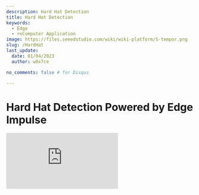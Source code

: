 ```yaml
---
description: Hard Hat Detection
title: Hard Hat Detection
keywords:
  - Edge
  - reComputer Application
image: https://files.seeedstudio.com/wiki/wiki-platform/S-tempor.png
slug: /HardHat
last_update:
  date: 01/04/2023
  author: w0x7ce

no_comments: false # for Disqus

---
```


# Hard Hat Detection Powered by Edge Impulse

<iframe width={560} height={315} src="https://www.youtube.com/embed/e5pZdJhoeqM" title="YouTube video player" frameBorder={0} allow="accelerometer; autoplay; clipboard-write; encrypted-media; gyroscope; picture-in-picture" allowFullScreen />

## Introduction

In working environments such as industrial or construction sites, a hard hat is required and essential for people protecting their heads from injury due to falling objects, impact with other objects, debris, rain and electric shock. It improves safety but sometimes people underestimate its significance both individually and industrially. Thereby a video-based monitor to detect hard hats can be an optimized solution for this safety problem.

Hence, credit to Louis Moreau and Mihajlo Raljic, we provide this fundamental project that we are going to train an embedded Machine Learning model to detect hard hat and deploy it to the **Jetson Nano**. The **Jetson NX** and the **Jetson AGX** are both supported.

<div align="center"><img width="auto" src="https://files.seeedstudio.com/wiki/2.23jetsonedge/jetsonedge.png" /></div>

## Getting started

Edge Impulse enables developers to create the next generation of intelligent device solutions with embedded Machine Learning. Machine Learning at the very edge will enable valuable use of the 99% of sensor data that is discarded today due to cost, bandwidth or power constraints. Here we are going to apply Edge Impulse to train an embedded Machine Learning model.

### Hardware

**Hardware Required**

In this project the required devices are shown as below:

- NVIDIA Jetson Nano or [NVIDIA Xavier NX](https://www.seeedstudio.com/Jetson-SUB-Mini-PC-Blue-p-5212.html) or [NVIDIA Xavier AGX](https://www.seeedstudio.com/Jetson-Xavier-AGX-H01-Kit-p-5283.html)
- PC
- USB-cable camera
- HDMI-display screen

**Hardware Setup**

Both PC and NVIDIA Jetson Nano should be powered on and connected to the internet. The NVIDIA Jetson Nano is recommended to be set up as a PC.

<div align="center"><img width={650} src="https://files.seeedstudio.com/wiki/2.23jetsonedge/Jetsongsa.jpg" /></div>

### Software

- [Edge Impusle](https://www.edgeimpulse.com)
- [Ubuntu System](https://www.linux.org/pages/download/) for NVIDIA Jetson Nano

Here we are going to train an embedded Machine Learning model to detect hard hat. There are several ways to contribute it.

### Preparation

Before we start our project, there are some prepration works that need to do first.

- **Step 1**. Open the [Edge Impulse website](https://studio.edgeimpulse.com/login?next=%2Fstudio%2Fselect-project%3Fautoredirect%3D1), and register an account.

<div align="center"><img width={300} src="https://files.seeedstudio.com/wiki/2.23jetsonedge/jetsongs.png" /></div>

- **Step 2**. Click "Create new project" and type the name of the project.

<div align="center"><img width={300} src="https://files.seeedstudio.com/wiki/Alots/Alots2.png" /></div>

Here we type "Hard hat detection".

<div align="center"><img width={500} src="https://files.seeedstudio.com/wiki/2.23jetsonedge/jetsongs1.png" /></div>

- **Step 3**. We are going to train a embedded ML model to detect Hard Hat, thus at here the option "image" should be selected.

<div align="center"><img width={600} src="https://files.seeedstudio.com/wiki/2.23jetsonedge/jetsongs2.png" /></div>

- **Step 4**. Set up the configuration as "Classify multiple objects (object detection)".

<div align="center"><img width={600} src="https://files.seeedstudio.com/wiki/2.23jetsonedge/jetsongs3.png" /></div>

Now we can get started with the project.

<div align="center"><img width={600} src="https://files.seeedstudio.com/wiki/2.23jetsonedge/jetsongs4.png" /></div>

## Hard Hat Detection ML Model Training

### ML Model Training based on Input Public Datasets

Edge Impulse has provided several ways to collect data. First we are going to upload the pubilc data to the website and try to develop an enbedded Machine Learning.

- **Step 1**. Select the "Data acauistion" page on the left column and collect data.

<div align="center"><img width={800} src="https://files.seeedstudio.com/wiki/2.23jetsonedge/jetsonup.png" /></div>

- **Step 2**. Chose and download the datasets from the [Flickr-Faces-HQ Dataset Github](https://github.com/NVlabs/ffhq-dataset).

<div align="center"><img width={600} src="https://files.seeedstudio.com/wiki/2.23jetsonedge/jetsonup1.png" /></div>

Click "upload data" button on the "Data acquisition" page and upload the downloaded datasets.

<div align="center"><img width={800} src="https://files.seeedstudio.com/wiki/2.23jetsonedge/jetsonup2.png" /></div>

It is optional to upload existing data to the project in the Data Acquisition Format (CBOR, JSON, CSV), as WAV, JPG or PNG files.

<div align="center"><img width={800} src="https://files.seeedstudio.com/wiki/2.23jetsonedge/jetsongs2b.png" /></div>

- **Step 3**. Once uploaded, the collected data are is fullfilled with labeled images. Continue by clicking "Impulse desigh" on the left of the page.

<div align="center"><img width={800} src="https://files.seeedstudio.com/wiki/2.23jetsonedge/jetsonup3.png" /></div>

- **Step 4**. Chose the suitable the processing image blcok and the image learnning block and save the impulse.

<div align="center"><img width={800} src="https://files.seeedstudio.com/wiki/2.23jetsonedge/jetsonup5.png" /></div>

- **Step 5**. Click "image" on the left of the page.

<div align="center"><img width={800} src="https://files.seeedstudio.com/wiki/2.23jetsonedge/jetsonup6.png" /></div>

Configure as "GRB" and click "Save Parameters", the page will turn to the "Generate features" site automatically.

<div align="center"><img width={800} src="https://files.seeedstudio.com/wiki/2.23jetsonedge/jetsonup7a.png" /></div>

We then are able to generate the features.

<div align="center"><img width={800} src="https://files.seeedstudio.com/wiki/2.23jetsonedge/jetsonup8a.png" /></div>

- **Step 6**. When the "Job completed" is shown up, click the "Object detection" on the left of the page.

<div align="center"><img width={800} src="https://files.seeedstudio.com/wiki/2.23jetsonedge/jetsonup9.png" /></div>

Click "start training" and let Edge Impulse train a model based on the generated features.

<div align="center"><img width={800} src="https://files.seeedstudio.com/wiki/2.23jetsonedge/jetsonup10.png" /></div>

- **Step 7**. Once the "job done" is shown up, click "Model testing" to check how the model works.

<div align="center"><img width={800} src="https://files.seeedstudio.com/wiki/2.23jetsonedge/jetsonup11.png" /></div>

### ML Model Training based on Custimized PC Camera Datasets

Edge Impulse has provided several ways to collect data. Here we are going to customized our own images and upload them to the website by capturing the pictures through the PC camera.

- **Step 1**. Stay on the "Dashboard" page and then click "LET'S COLLECT SOME DATA".

<div align="center"><img width={800} src="https://files.seeedstudio.com/wiki/2.23jetsonedge/jetsonpc.png" /></div>

There are multiply options that we can chose to collect data, here we are using our computer to proceed.

<div align="center"><img width={500} src="https://files.seeedstudio.com/wiki/2.23jetsonedge/jetsonpc1.png" /></div>

- **Step 2**. After a while, the page will show that it has been connected to the computer. Click "Collecting images?" and then "Give access to the camera".

<div align="center"><img width={300} src="https://files.seeedstudio.com/wiki/2.23jetsonedge/jetsonpc2.png" /></div>

- **Step 3**. Click "Capture" to take the picture of yourself or the others. The image data need to be labeled as "Hard Hat" and "Head" in the section. To quickly label the picture, it is highly recommended to finish one category data acquisition before moving on to the next, i.e. it is recommended to finish capturing the pictures of "Hard Hat" and then move on to capturing the pictures of "Head".

<div align="center"><img width={300} src="https://files.seeedstudio.com/wiki/2.23jetsonedge/jetsonpc3a.png" /></div>

The captured pictures will be stored in the "Data acquistion" automatically. For better performance to the training model, it is highly recommended to collect as much pictures as possible and collect the same amount of the data in differnt catagories.

<div align="center"><img width={800} src="https://files.seeedstudio.com/wiki/2.23jetsonedge/jetsonpc4.png" /></div>

- **Step 4**. Click "Labeling queue" to label the data by circling the head with a saquare on the picture.

<div align="center"><img width={800} src="https://files.seeedstudio.com/wiki/2.23jetsonedge/jetsonpc5.png" /></div>

Use your mouse to drag a box around an object to add a label. Then click Save labels to advance to the next item.

<div align="center"><img width={300} src="https://files.seeedstudio.com/wiki/2.23jetsonedge/jetsonpc6.png" /></div>

Set the labels as "Head" and "Hard Hat" and fill the dialog. Please make sure the saquare frames the area of people's head.

<div align="center"><img width={300} src="https://files.seeedstudio.com/wiki/2.23jetsonedge/jetsonpc7.png" /></div>

- **Step 5**. When the data have been labeled, click "Save labels" move to the "Impulse design"

<div align="center"><img width={800} src="https://files.seeedstudio.com/wiki/2.23jetsonedge/jetsonpc8a.png" /></div>

- **Step 6**. Chose the suitable the processing image blcok and the image learnning block and save the impulse.

<div align="center"><img width={800} src="https://files.seeedstudio.com/wiki/2.23jetsonedge/jetsonup5.png" /></div>

- **Step 7**. Click "image" on the left of the page.

<div align="center"><img width={800} src="https://files.seeedstudio.com/wiki/2.23jetsonedge/jetsonup6.png" /></div>

Configure as "GRB" and click "Save Parameters", the page will turn to the "Generate features" site automatically.

<div align="center"><img width={800} src="https://files.seeedstudio.com/wiki/2.23jetsonedge/jetsonup7a.png" /></div>

We then are able to generate the features.

<div align="center"><img width={800} src="https://files.seeedstudio.com/wiki/2.23jetsonedge/jetsonup8a.png" /></div>

- **Step 8**. When the "Job completed" is shown up, click the "Object detection" on the left of the page.

<div align="center"><img width={800} src="https://files.seeedstudio.com/wiki/2.23jetsonedge/jetsonup9.png" /></div>

Click "start training" and let Edge Impulse train a model based on the generated features.

<div align="center"><img width={800} src="https://files.seeedstudio.com/wiki/2.23jetsonedge/jetsonup10.png" /></div>

- **Step 9**. Once the "job done" is shown up, click "Model testing" to check how the model works.

<div align="center"><img width={800} src="https://files.seeedstudio.com/wiki/2.23jetsonedge/jetsonup11.png" /></div>

### ML Model Training based on Custimized NAVDIA Jetson Camera Datasets

Edge Impulse has provided several ways to collect data. Here we are going to customized our own images and upload them to the website by capturing the pictures through the camera connected with the Nivdia Jetson Nano.

- **Step 1**. According to the hardware, set up [NVIDIA Jetson Nano Developer Kit](https://developer.nvidia.com/embedded/learn/get-started-jetson-nano-devkit#write) or [NVIDIA Jetson Nano 2GB Developer Kit](https://developer.nvidia.com/embedded/learn/get-started-jetson-nano-2gb-devkit#write) for the connection of external monitor and keyboard. Connect with Jetson Nano a screen display.

<div align="center"><img width={800} src="https://files.seeedstudio.com/wiki/2.23jetsonedge/Jetsonnano.png" /></div>

- **Step 2**. Ensure your Jetson Nano is connected to the internet and set up the device in Edge Impulse.

You can check your network with following commands:

```cpp
ping -c 3 www.google.com
```

If the network is working fine, the result should be like:

```cpp
3 packets transmitted, 3 received, 0% packet loss, time 2003ms
```

The setup starts to be runned with the command below:

```cpp
edge-impulse-linux
```

Then the website will request the Edge Impulse account.

<div align="center"><img width={500} src="https://files.seeedstudio.com/wiki/2.23jetsonedge/jetsonnanoa.png" /></div>

The contents shown like belowing means the connnection is complete. All the projects we save at the Edge Impulse are selectable.

<div align="center"><img width={500} src="https://files.seeedstudio.com/wiki/2.23jetsonedge/jetsonnano1a.png" /></div>

We are capturing the photos, so here we need to select our USB-Camera to apply in the website.

<div align="center"><img width={500} src="https://files.seeedstudio.com/wiki/2.23jetsonedge/jetsonnano2a.png" /></div>

Name the device we wanted to connect to the website

<div align="center"><img width={500} src="https://files.seeedstudio.com/wiki/2.23jetsonedge/jetsonnano3a.png" /></div>

It is clearly seen that Device Jetson Nano is now connected to the project.

<div align="center"><img width={500} src="https://files.seeedstudio.com/wiki/2.23jetsonedge/jetsonnano4a.png" /></div>

- **Step 3**. Move back to the Edge Impulse page and select the "Devices" column. The connected Jetson Nano is shown as below:

<div align="center"><img width={800} src="https://files.seeedstudio.com/wiki/2.23jetsonedge/jetsonnano5.png" /></div>

- **Step 4**. Select the device we connect to the Edge Impulse and move to the "Data acquisation" page. Click "Capture" to take the picture of yourself or the others. The image data need to be labeled as "Hard Hat" and "Head" in the section. To quickly label the picture, it is highly recommended to finish one category data acquisition before moving on to the next, i.e. it is recommended to finish capturing the pictures of "Hard Hat" and then move on to capturing the pictures of "Head".

<div align="center"><img width={800} src="https://files.seeedstudio.com/wiki/2.23jetsonedge/jetsonpc4.png" /></div>

The captured pictures will be stored in the "Data acquistion" automatically. For better performance to the training model, it is highly recommended to collect as much pictures as possible and collect the same amount of the data in differnt catagories.

- **Step 5**. When the data have been done collecting, move to the "Impulse design"

- **Step 6**. Chose the suitable the processing image blcok and the image learnning block and save the impulse.

<div align="center"><img width={800} src="https://files.seeedstudio.com/wiki/2.23jetsonedge/jetsonup5.png" /></div>

- **Step 7**. Click "image" on the left of the page.

<div align="center"><img width={800} src="https://files.seeedstudio.com/wiki/2.23jetsonedge/jetsonup6.png" /></div>

Configure as "GRB" and click "Save Parameters", the page will turn to the "Generate features" site automatically.

<div align="center"><img width={800} src="https://files.seeedstudio.com/wiki/2.23jetsonedge/jetsonup7a.png" /></div>

We then are able to generate the features.

<div align="center"><img width={800} src="https://files.seeedstudio.com/wiki/2.23jetsonedge/jetsonup8a.png" /></div>

- **Step 8**. When the "Job completed" is shown up, click the "Object detection" on the left of the page.

<div align="center"><img width={800} src="https://files.seeedstudio.com/wiki/2.23jetsonedge/jetsonup9.png" /></div>

Click "start training" and let Edge Impulse train a model based on the generated features.

<div align="center"><img width={800} src="https://files.seeedstudio.com/wiki/2.23jetsonedge/jetsonup10.png" /></div>

- **Step 9**. Once the "job done" is shown up, click "Model testing" to check how the model works.

<div align="center"><img width={800} src="https://files.seeedstudio.com/wiki/2.23jetsonedge/jetsonup11.png" /></div>

It is encouraged to mix the methods we provide above and check the performance of each model to see which one is better.

## Deploy the ML model to the Jetson Nano

Now we are going to deploy the trained ML model into the Jetson Nano and apply the codes to make it ().

### Deploy the ML model through the Edge Impulse Linux CLI

- **Step 1**. According to the hardware, set up [NVIDIA Jetson Nano Developer Kit](https://developer.nvidia.com/embedded/learn/get-started-jetson-nano-devkit#write) or [NVIDIA Jetson Nano 2GB Developer Kit](https://developer.nvidia.com/embedded/learn/get-started-jetson-nano-2gb-devkit#write) for the connection of external monitor and keyboard. Connect with Jetson Nano a screen display.

<div align="center"><img width={800} src="https://files.seeedstudio.com/wiki/2.23jetsonedge/Jetsonnano.png" /></div>

- **Step 2**. Ensure your Jetson Nano is connected to the internet and set up the device in Edge Impulse.

!!!Note If you already connect Jetson Nano with Edge Impulse in the section "ML Model Training based on Custimized NAVDIA Jetson Camera Datasets". This step can be skipped.

You can check your network with following commands:

```cpp
ping -c 3 www.google.com
```

If the network is working fine, the result should be like:

```cpp
3 packets transmitted, 3 received, 0% packet loss, time 2003ms
```

The setup starts to be runned with the command below:

```cpp
edge-impulse-linux
```

The website will request the Edge Impulse account.

<div align="center"><img width={500} src="https://files.seeedstudio.com/wiki/2.23jetsonedge/jetsonnanoa.png" /></div>

The contents shown like belowing means the connnection is complete. All the projects we save at the Edge Impulse are selectable.

<div align="center"><img width={500} src="https://files.seeedstudio.com/wiki/2.23jetsonedge/jetsonnano1a.png" /></div>

We are capturing the photos, so here we need to select our USB-Camera to apply in the website.

<div align="center"><img width={500} src="https://files.seeedstudio.com/wiki/2.23jetsonedge/jetsonnano2a.png" /></div>

Name the device we wanted to connect to the website

<div align="center"><img width={500} src="https://files.seeedstudio.com/wiki/2.23jetsonedge/jetsonnano3a.png" /></div>

It is clearly seen that Device Jetson Nano is now connected to the project.

<div align="center"><img width={500} src="https://files.seeedstudio.com/wiki/2.23jetsonedge/jetsonnano4a.png" /></div>

- **Step 3**. Download the ML model to the Jetson Nano by following code.

```cpp
edge-impulse-linux-runner
```

<div align="center"><img width={500} src="https://files.seeedstudio.com/wiki/2.23jetsonedge/jetsondeploy.png" /></div>

The successful connection are shown as blow and the model will be activited automatically.

<div align="center"><img width={500} src="https://files.seeedstudio.com/wiki/2.23jetsonedge/jetsondeploy1.png" /></div>

- **Step 4**. Copy the address shown up and open it with a browser.

<div align="center"><img width={500} src="https://files.seeedstudio.com/wiki/2.23jetsonedge/jetsondeploy2.png" /></div>

The detection will be displayed on the browser.

<div align="center"><img width={800} src="https://files.seeedstudio.com/wiki/2.23jetsonedge/jetsondeploy3a.png" /></div>

And the data outcome will be shown as below:

<div align="center"><img width={500} src="https://files.seeedstudio.com/wiki/2.23jetsonedge/jetsondeploy4.png" /></div>

### Deploy the ML model through Linux Python SDK

In this project, we are going to apply the model to display the detection of Hard Hat on the screen by showing "No entry" and "Welcome".  The Edge Impulse provides a library that makes ML models running and sensor data collection possible on Linux machines using Python. The SDK is an open source and hosted on [GitHub](https://github.com/edgeimpulse/linux-sdk-python). You can also try the [mirror image](https://github.com/Zachay-NAU/Hard-Hat-Detectation) we already set up.

- **Step 1**. Install a latest version of [Python 3](https://www.python.org/downloads/)(>=3.7) for Linux.

- **Step 2**. Install the Linux Python SDK with following command:

```cpp
sudo apt-get install libatlas-base-dev libportaudio2 libportaudiocpp0 portaudio19-dev
```

<div align="center"><img width={500} src="https://files.seeedstudio.com/wiki/2.23jetsonedge/jetsonsdk.png" /></div>

```cpp
pip3 install edge_impulse_linux
```

<div align="center"><img width={500} src="https://files.seeedstudio.com/wiki/2.23jetsonedge/jetsonsdk1.png" /></div>

- **Step 3**. Install the [Edge Impulse for Linux CLI](https://docs.edgeimpulse.com/docs/edge-impulse-for-linux) with following command:

```cpp
sudo apt install python3.7-dev
```

<div align="center"><img width={500} src="https://files.seeedstudio.com/wiki/2.23jetsonedge/jetsonsdk2.png" /></div>

```cpp
wget -q -0 - https://cdn.edgeimpulse.com/firmware/linux/jetson.sh | bash
```

<div align="center"><img width={500} src="https://files.seeedstudio.com/wiki/2.23jetsonedge/jetsonsdk3.png" /></div>

- **Step 4**. Download the ML model to the Jetson Nano by the command below:

```cpp
edge-impulse-linux-runner --download modelfile.eim
```

<div align="center"><img width={500} src="https://files.seeedstudio.com/wiki/2.23jetsonedge/jetsonsdk5.png" /></div>

If this is the first time for connection between Jetson Nano and Edge Impulse, the website will require your Edge Impulse account information to log in.

<div align="center"><img width={500} src="https://files.seeedstudio.com/wiki/2.23jetsonedge/jetsonsdk4.png" /></div>

!!!Note This downloads the file into modelfile.eim, if you want to switch projects, it can be done by adding '--clean'.

- **Step 5**. Run the [hardhat_detectation.py](https://files.seeedstudio.com/wiki/2.23jetsonedge/hardhat_detectation.py) to apply the ML model with the following command. The codes might required an external [file](https://files.seeedstudio.com/wiki/2.23jetsonedge/device_patches.py).

```cpp
python3 hardhat_detectation.py /home/jetson-nano/modelfile.eim
```

<div align="center"><img width={500} src="https://files.seeedstudio.com/wiki/2.23jetsonedge/jetsonsdk8.png" /></div>

- **Step 6**. The result should look familiar to these:

<div align="center"><img width={500} src="https://files.seeedstudio.com/wiki/2.23jetsonedge/nvresult.png" /></div>

<div align="center"><img width={500} src="https://files.seeedstudio.com/wiki/2.23jetsonedge/nvresult1.png" /></div>

Or can it be an image, deploy your ML application for the PPE detection pipeline in 5 mins? Stay tuned with us!

## Tech Support

Please submit any technical issue into our [forum](https://forum.seeedstudio.com/).
<div>
  <br /><p style={{textAlign: 'center'}}><a href="https://www.seeedstudio.com/act-4.html?utm_source=wiki&utm_medium=wikibanner&utm_campaign=newproducts" target="_blank"><img src="https://files.seeedstudio.com/wiki/Wiki_Banner/new_product.jpg" /></a></p>
</div>
